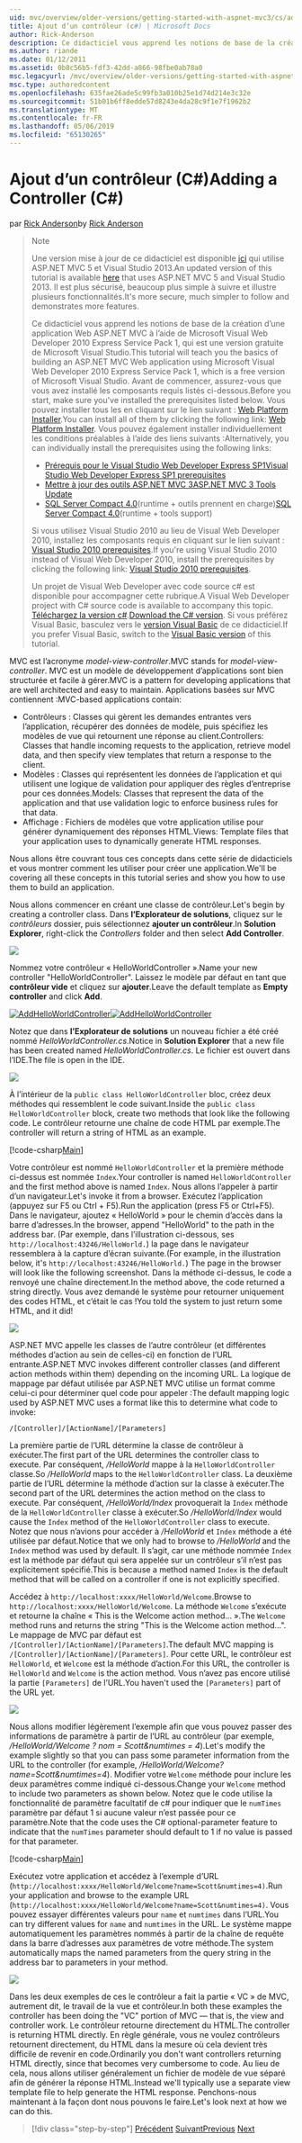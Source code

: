 ```yaml
---
uid: mvc/overview/older-versions/getting-started-with-aspnet-mvc3/cs/adding-a-controller
title: Ajout d’un contrôleur (c#) | Microsoft Docs
author: Rick-Anderson
description: Ce didacticiel vous apprend les notions de base de la création d’une application Web ASP.NET MVC à l’aide de Microsoft Visual Web Developer 2010 Express Service Pack 1, qui, je...
ms.author: riande
ms.date: 01/12/2011
ms.assetid: 0b8c56b5-fdf3-42dd-a866-98fbe0ab78a0
msc.legacyurl: /mvc/overview/older-versions/getting-started-with-aspnet-mvc3/cs/adding-a-controller
msc.type: authoredcontent
ms.openlocfilehash: 635fae26ade5c99fb3a010b25e1d74d214e3c32e
ms.sourcegitcommit: 51b01b6ff8edde57d8243e4da28c9f1e7f1962b2
ms.translationtype: MT
ms.contentlocale: fr-FR
ms.lasthandoff: 05/06/2019
ms.locfileid: "65130265"
---
```

# <a name="adding-a-controller-c"></a><span data-ttu-id="79aaa-103">Ajout d’un contrôleur (C#)</span><span class="sxs-lookup"><span data-stu-id="79aaa-103">Adding a Controller (C#)</span></span>

<span data-ttu-id="79aaa-104">par [Rick Anderson]((https://twitter.com/RickAndMSFT))</span><span class="sxs-lookup"><span data-stu-id="79aaa-104">by [Rick Anderson]((https://twitter.com/RickAndMSFT))</span></span>

> > [!NOTE]
> > <span data-ttu-id="79aaa-105">Une version mise à jour de ce didacticiel est disponible [ici](../../../getting-started/introduction/getting-started.md) qui utilise ASP.NET MVC 5 et Visual Studio 2013.</span><span class="sxs-lookup"><span data-stu-id="79aaa-105">An updated version of this tutorial is available [here](../../../getting-started/introduction/getting-started.md) that uses ASP.NET MVC 5 and Visual Studio 2013.</span></span> <span data-ttu-id="79aaa-106">Il est plus sécurisé, beaucoup plus simple à suivre et illustre plusieurs fonctionnalités.</span><span class="sxs-lookup"><span data-stu-id="79aaa-106">It's more secure, much simpler to follow and demonstrates more features.</span></span>
> 
> 
> <span data-ttu-id="79aaa-107">Ce didacticiel vous apprend les notions de base de la création d’une application Web ASP.NET MVC à l’aide de Microsoft Visual Web Developer 2010 Express Service Pack 1, qui est une version gratuite de Microsoft Visual Studio.</span><span class="sxs-lookup"><span data-stu-id="79aaa-107">This tutorial will teach you the basics of building an ASP.NET MVC Web application using Microsoft Visual Web Developer 2010 Express Service Pack 1, which is a free version of Microsoft Visual Studio.</span></span> <span data-ttu-id="79aaa-108">Avant de commencer, assurez-vous que vous avez installé les composants requis listés ci-dessous.</span><span class="sxs-lookup"><span data-stu-id="79aaa-108">Before you start, make sure you've installed the prerequisites listed below.</span></span> <span data-ttu-id="79aaa-109">Vous pouvez installer tous les en cliquant sur le lien suivant : [Web Platform Installer](https://www.microsoft.com/web/gallery/install.aspx?appid=VWD2010SP1Pack).</span><span class="sxs-lookup"><span data-stu-id="79aaa-109">You can install all of them by clicking the following link: [Web Platform Installer](https://www.microsoft.com/web/gallery/install.aspx?appid=VWD2010SP1Pack).</span></span> <span data-ttu-id="79aaa-110">Vous pouvez également installer individuellement les conditions préalables à l’aide des liens suivants :</span><span class="sxs-lookup"><span data-stu-id="79aaa-110">Alternatively, you can individually install the prerequisites using the following links:</span></span>
> 
> - [<span data-ttu-id="79aaa-111">Prérequis pour le Visual Studio Web Developer Express SP1</span><span class="sxs-lookup"><span data-stu-id="79aaa-111">Visual Studio Web Developer Express SP1 prerequisites</span></span>](https://www.microsoft.com/web/gallery/install.aspx?appid=VWD2010SP1Pack)
> - [<span data-ttu-id="79aaa-112">Mettre à jour des outils ASP.NET MVC 3</span><span class="sxs-lookup"><span data-stu-id="79aaa-112">ASP.NET MVC 3 Tools Update</span></span>](https://www.microsoft.com/web/gallery/install.aspx?appsxml=&amp;appid=MVC3)
> - <span data-ttu-id="79aaa-113">[SQL Server Compact 4.0](https://www.microsoft.com/web/gallery/install.aspx?appid=SQLCE;SQLCEVSTools_4_0)(runtime + outils prennent en charge)</span><span class="sxs-lookup"><span data-stu-id="79aaa-113">[SQL Server Compact 4.0](https://www.microsoft.com/web/gallery/install.aspx?appid=SQLCE;SQLCEVSTools_4_0)(runtime + tools support)</span></span>
> 
> <span data-ttu-id="79aaa-114">Si vous utilisez Visual Studio 2010 au lieu de Visual Web Developer 2010, installez les composants requis en cliquant sur le lien suivant : [Visual Studio 2010 prerequisites](https://www.microsoft.com/web/gallery/install.aspx?appsxml=&amp;appid=VS2010SP1Pack).</span><span class="sxs-lookup"><span data-stu-id="79aaa-114">If you're using Visual Studio 2010 instead of Visual Web Developer 2010, install the prerequisites by clicking the following link: [Visual Studio 2010 prerequisites](https://www.microsoft.com/web/gallery/install.aspx?appsxml=&amp;appid=VS2010SP1Pack).</span></span>
> 
> <span data-ttu-id="79aaa-115">Un projet de Visual Web Developer avec code source c# est disponible pour accompagner cette rubrique.</span><span class="sxs-lookup"><span data-stu-id="79aaa-115">A Visual Web Developer project with C# source code is available to accompany this topic.</span></span> <span data-ttu-id="79aaa-116">[Téléchargez la version c#](https://code.msdn.microsoft.com/Introduction-to-MVC-3-10d1b098).</span><span class="sxs-lookup"><span data-stu-id="79aaa-116">[Download the C# version](https://code.msdn.microsoft.com/Introduction-to-MVC-3-10d1b098).</span></span> <span data-ttu-id="79aaa-117">Si vous préférez Visual Basic, basculez vers le [version Visual Basic](../vb/intro-to-aspnet-mvc-3.md) de ce didacticiel.</span><span class="sxs-lookup"><span data-stu-id="79aaa-117">If you prefer Visual Basic, switch to the [Visual Basic version](../vb/intro-to-aspnet-mvc-3.md) of this tutorial.</span></span>

<span data-ttu-id="79aaa-118">MVC est l’acronyme *model-view-controller*.</span><span class="sxs-lookup"><span data-stu-id="79aaa-118">MVC stands for *model-view-controller*.</span></span> <span data-ttu-id="79aaa-119">MVC est un modèle de développement d’applications sont bien structurée et facile à gérer.</span><span class="sxs-lookup"><span data-stu-id="79aaa-119">MVC is a pattern for developing applications that are well architected and easy to maintain.</span></span> <span data-ttu-id="79aaa-120">Applications basées sur MVC contiennent :</span><span class="sxs-lookup"><span data-stu-id="79aaa-120">MVC-based applications contain:</span></span>

- <span data-ttu-id="79aaa-121">Contrôleurs : Classes qui gèrent les demandes entrantes vers l’application, récupérer des données de modèle, puis spécifiez les modèles de vue qui retournent une réponse au client.</span><span class="sxs-lookup"><span data-stu-id="79aaa-121">Controllers: Classes that handle incoming requests to the application, retrieve model data, and then specify view templates that return a response to the client.</span></span>
- <span data-ttu-id="79aaa-122">Modèles : Classes qui représentent les données de l’application et qui utilisent une logique de validation pour appliquer des règles d’entreprise pour ces données.</span><span class="sxs-lookup"><span data-stu-id="79aaa-122">Models: Classes that represent the data of the application and that use validation logic to enforce business rules for that data.</span></span>
- <span data-ttu-id="79aaa-123">Affichage : Fichiers de modèles que votre application utilise pour générer dynamiquement des réponses HTML.</span><span class="sxs-lookup"><span data-stu-id="79aaa-123">Views: Template files that your application uses to dynamically generate HTML responses.</span></span>

<span data-ttu-id="79aaa-124">Nous allons être couvrant tous ces concepts dans cette série de didacticiels et vous montrer comment les utiliser pour créer une application.</span><span class="sxs-lookup"><span data-stu-id="79aaa-124">We'll be covering all these concepts in this tutorial series and show you how to use them to build an application.</span></span>

<span data-ttu-id="79aaa-125">Nous allons commencer en créant une classe de contrôleur.</span><span class="sxs-lookup"><span data-stu-id="79aaa-125">Let's begin by creating a controller class.</span></span> <span data-ttu-id="79aaa-126">Dans **l’Explorateur de solutions**, cliquez sur le *contrôleurs* dossier, puis sélectionnez **ajouter un contrôleur**.</span><span class="sxs-lookup"><span data-stu-id="79aaa-126">In **Solution Explorer**, right-click the *Controllers* folder and then select **Add Controller**.</span></span>

[![](adding-a-controller/_static/image2.png)](adding-a-controller/_static/image1.png)

<span data-ttu-id="79aaa-127">Nommez votre contrôleur « HelloWorldController ».</span><span class="sxs-lookup"><span data-stu-id="79aaa-127">Name your new controller "HelloWorldController".</span></span> <span data-ttu-id="79aaa-128">Laissez le modèle par défaut en tant que **contrôleur vide** et cliquez sur **ajouter**.</span><span class="sxs-lookup"><span data-stu-id="79aaa-128">Leave the default template as **Empty controller** and click **Add**.</span></span>

<span data-ttu-id="79aaa-129">[![AddHelloWorldController](adding-a-controller/_static/image4.png)](adding-a-controller/_static/image3.png)</span><span class="sxs-lookup"><span data-stu-id="79aaa-129">[![AddHelloWorldController](adding-a-controller/_static/image4.png)](adding-a-controller/_static/image3.png)</span></span>

<span data-ttu-id="79aaa-130">Notez que dans **l’Explorateur de solutions** un nouveau fichier a été créé nommé *HelloWorldController.cs*.</span><span class="sxs-lookup"><span data-stu-id="79aaa-130">Notice in **Solution Explorer** that a new file has been created named *HelloWorldController.cs*.</span></span> <span data-ttu-id="79aaa-131">Le fichier est ouvert dans l’IDE.</span><span class="sxs-lookup"><span data-stu-id="79aaa-131">The file is open in the IDE.</span></span>

![](adding-a-controller/_static/image5.png)

<span data-ttu-id="79aaa-132">À l’intérieur de la `public class HelloWorldController` bloc, créez deux méthodes qui ressemblent le code suivant.</span><span class="sxs-lookup"><span data-stu-id="79aaa-132">Inside the `public class HelloWorldController` block, create two methods that look like the following code.</span></span> <span data-ttu-id="79aaa-133">Le contrôleur retourne une chaîne de code HTML par exemple.</span><span class="sxs-lookup"><span data-stu-id="79aaa-133">The controller will return a string of HTML as an example.</span></span>

[!code-csharp[Main](adding-a-controller/samples/sample1.cs)]

<span data-ttu-id="79aaa-134">Votre contrôleur est nommé `HelloWorldController` et la première méthode ci-dessus est nommée `Index`.</span><span class="sxs-lookup"><span data-stu-id="79aaa-134">Your controller is named `HelloWorldController` and the first method above is named `Index`.</span></span> <span data-ttu-id="79aaa-135">Nous allons l’appeler à partir d’un navigateur.</span><span class="sxs-lookup"><span data-stu-id="79aaa-135">Let's invoke it from a browser.</span></span> <span data-ttu-id="79aaa-136">Exécutez l’application (appuyez sur F5 ou Ctrl + F5).</span><span class="sxs-lookup"><span data-stu-id="79aaa-136">Run the application (press F5 or Ctrl+F5).</span></span> <span data-ttu-id="79aaa-137">Dans le navigateur, ajoutez « HelloWorld » pour le chemin d’accès dans la barre d’adresses.</span><span class="sxs-lookup"><span data-stu-id="79aaa-137">In the browser, append "HelloWorld" to the path in the address bar.</span></span> <span data-ttu-id="79aaa-138">(Par exemple, dans l’illustration ci-dessous, ses `http://localhost:43246/HelloWorld.`) la page dans le navigateur ressemblera à la capture d’écran suivante.</span><span class="sxs-lookup"><span data-stu-id="79aaa-138">(For example, in the illustration below, it's `http://localhost:43246/HelloWorld.`) The page in the browser will look like the following screenshot.</span></span> <span data-ttu-id="79aaa-139">Dans la méthode ci-dessus, le code a renvoyé une chaîne directement.</span><span class="sxs-lookup"><span data-stu-id="79aaa-139">In the method above, the code returned a string directly.</span></span> <span data-ttu-id="79aaa-140">Vous avez demandé le système pour retourner uniquement des codes HTML, et c’était le cas !</span><span class="sxs-lookup"><span data-stu-id="79aaa-140">You told the system to just return some HTML, and it did!</span></span>

![](adding-a-controller/_static/image6.png)

<span data-ttu-id="79aaa-141">ASP.NET MVC appelle les classes de l’autre contrôleur (et différentes méthodes d’action au sein de celles-ci) en fonction de l’URL entrante.</span><span class="sxs-lookup"><span data-stu-id="79aaa-141">ASP.NET MVC invokes different controller classes (and different action methods within them) depending on the incoming URL.</span></span> <span data-ttu-id="79aaa-142">La logique de mappage par défaut utilisée par ASP.NET MVC utilise un format comme celui-ci pour déterminer quel code pour appeler :</span><span class="sxs-lookup"><span data-stu-id="79aaa-142">The default mapping logic used by ASP.NET MVC uses a format like this to determine what code to invoke:</span></span>

`/[Controller]/[ActionName]/[Parameters]`

<span data-ttu-id="79aaa-143">La première partie de l’URL détermine la classe de contrôleur à exécuter.</span><span class="sxs-lookup"><span data-stu-id="79aaa-143">The first part of the URL determines the controller class to execute.</span></span> <span data-ttu-id="79aaa-144">Par conséquent, */HelloWorld* mappe à la `HelloWorldController` classe.</span><span class="sxs-lookup"><span data-stu-id="79aaa-144">So */HelloWorld* maps to the `HelloWorldController` class.</span></span> <span data-ttu-id="79aaa-145">La deuxième partie de l’URL détermine la méthode d’action sur la classe à exécuter.</span><span class="sxs-lookup"><span data-stu-id="79aaa-145">The second part of the URL determines the action method on the class to execute.</span></span> <span data-ttu-id="79aaa-146">Par conséquent, */HelloWorld/Index* provoquerait la `Index` méthode de la `HelloWorldController` classe à exécuter.</span><span class="sxs-lookup"><span data-stu-id="79aaa-146">So */HelloWorld/Index* would cause the `Index` method of the `HelloWorldController` class to execute.</span></span> <span data-ttu-id="79aaa-147">Notez que nous n’avions pour accéder à */HelloWorld* et `Index` méthode a été utilisée par défaut.</span><span class="sxs-lookup"><span data-stu-id="79aaa-147">Notice that we only had to browse to */HelloWorld* and the `Index` method was used by default.</span></span> <span data-ttu-id="79aaa-148">Il s’agit, car une méthode nommée `Index` est la méthode par défaut qui sera appelée sur un contrôleur s’il n’est pas explicitement spécifié.</span><span class="sxs-lookup"><span data-stu-id="79aaa-148">This is because a method named `Index` is the default method that will be called on a controller if one is not explicitly specified.</span></span>

<span data-ttu-id="79aaa-149">Accédez à `http://localhost:xxxx/HelloWorld/Welcome`.</span><span class="sxs-lookup"><span data-stu-id="79aaa-149">Browse to `http://localhost:xxxx/HelloWorld/Welcome`.</span></span> <span data-ttu-id="79aaa-150">La méthode `Welcome` s’exécute et retourne la chaîne « This is the Welcome action method... ».</span><span class="sxs-lookup"><span data-stu-id="79aaa-150">The `Welcome` method runs and returns the string "This is the Welcome action method...".</span></span> <span data-ttu-id="79aaa-151">Le mappage de MVC par défaut est `/[Controller]/[ActionName]/[Parameters]`.</span><span class="sxs-lookup"><span data-stu-id="79aaa-151">The default MVC mapping is `/[Controller]/[ActionName]/[Parameters]`.</span></span> <span data-ttu-id="79aaa-152">Pour cette URL, le contrôleur est `HelloWorld`, et `Welcome` est la méthode d’action.</span><span class="sxs-lookup"><span data-stu-id="79aaa-152">For this URL, the controller is `HelloWorld` and `Welcome` is the action method.</span></span> <span data-ttu-id="79aaa-153">Vous n’avez pas encore utilisé la partie `[Parameters]` de l’URL.</span><span class="sxs-lookup"><span data-stu-id="79aaa-153">You haven't used the `[Parameters]` part of the URL yet.</span></span>

![](adding-a-controller/_static/image7.png)

<span data-ttu-id="79aaa-154">Nous allons modifier légèrement l’exemple afin que vous pouvez passer des informations de paramètre à partir de l’URL au contrôleur (par exemple, */HelloWorld/Welcome ? nom = Scott&amp;numtimes = 4*).</span><span class="sxs-lookup"><span data-stu-id="79aaa-154">Let's modify the example slightly so that you can pass some parameter information from the URL to the controller (for example, */HelloWorld/Welcome?name=Scott&amp;numtimes=4*).</span></span> <span data-ttu-id="79aaa-155">Modifier votre `Welcome` méthode pour inclure les deux paramètres comme indiqué ci-dessous.</span><span class="sxs-lookup"><span data-stu-id="79aaa-155">Change your `Welcome` method to include two parameters as shown below.</span></span> <span data-ttu-id="79aaa-156">Notez que le code utilise la fonctionnalité de paramètre facultatif de c# pour indiquer que le `numTimes` paramètre par défaut 1 si aucune valeur n’est passée pour ce paramètre.</span><span class="sxs-lookup"><span data-stu-id="79aaa-156">Note that the code uses the C# optional-parameter feature to indicate that the `numTimes` parameter should default to 1 if no value is passed for that parameter.</span></span>

[!code-csharp[Main](adding-a-controller/samples/sample2.cs)]

<span data-ttu-id="79aaa-157">Exécutez votre application et accédez à l’exemple d’URL (`http://localhost:xxxx/HelloWorld/Welcome?name=Scott&numtimes=4)`.</span><span class="sxs-lookup"><span data-stu-id="79aaa-157">Run your application and browse to the example URL (`http://localhost:xxxx/HelloWorld/Welcome?name=Scott&numtimes=4)`.</span></span> <span data-ttu-id="79aaa-158">Vous pouvez essayer différentes valeurs pour `name` et `numtimes` dans l’URL.</span><span class="sxs-lookup"><span data-stu-id="79aaa-158">You can try different values for `name` and `numtimes` in the URL.</span></span> <span data-ttu-id="79aaa-159">Le système mappe automatiquement les paramètres nommés à partir de la chaîne de requête dans la barre d’adresses aux paramètres de votre méthode.</span><span class="sxs-lookup"><span data-stu-id="79aaa-159">The system automatically maps the named parameters from the query string in the address bar to parameters in your method.</span></span>

![](adding-a-controller/_static/image8.png)

<span data-ttu-id="79aaa-160">Dans les deux exemples de ces le contrôleur a fait la partie « VC » de MVC, autrement dit, le travail de la vue et contrôleur.</span><span class="sxs-lookup"><span data-stu-id="79aaa-160">In both these examples the controller has been doing the "VC" portion of MVC — that is, the view and controller work.</span></span> <span data-ttu-id="79aaa-161">Le contrôleur retourne directement du HTML.</span><span class="sxs-lookup"><span data-stu-id="79aaa-161">The controller is returning HTML directly.</span></span> <span data-ttu-id="79aaa-162">En règle générale, vous ne voulez contrôleurs retournent directement, du HTML dans la mesure où cela devient très difficile de revenir en code.</span><span class="sxs-lookup"><span data-stu-id="79aaa-162">Ordinarily you don't want controllers returning HTML directly, since that becomes very cumbersome to code.</span></span> <span data-ttu-id="79aaa-163">Au lieu de cela, nous allons utiliser généralement un fichier de modèle de vue séparé afin de générer la réponse HTML.</span><span class="sxs-lookup"><span data-stu-id="79aaa-163">Instead we'll typically use a separate view template file to help generate the HTML response.</span></span> <span data-ttu-id="79aaa-164">Penchons-nous maintenant à la façon dont nous pouvons le faire.</span><span class="sxs-lookup"><span data-stu-id="79aaa-164">Let's look next at how we can do this.</span></span>

> [!div class="step-by-step"]
> <span data-ttu-id="79aaa-165">[Précédent](intro-to-aspnet-mvc-3.md)
> [Suivant](adding-a-view.md)</span><span class="sxs-lookup"><span data-stu-id="79aaa-165">[Previous](intro-to-aspnet-mvc-3.md)
[Next](adding-a-view.md)</span></span>
